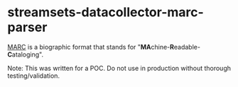 # streamsets-datacollector-marc-parser

[MARC](https://www.loc.gov/marc/umb/) is a biographic format that stands for "**MA**chine-**R**eadable-**C**ataloging".

Note: This was written for a POC. Do not use in production without thorough testing/validation.
